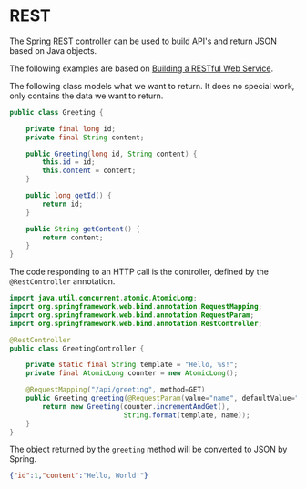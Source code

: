# REST

The Spring REST controller can be used to build API's and return JSON based on Java objects.

The following examples are based on [Building a RESTful Web Service](https://spring.io/guides/gs/rest-service/).

The following class models what we want to return. It does no special work, only contains the data we want to return.

```java
public class Greeting {

    private final long id;
    private final String content;

    public Greeting(long id, String content) {
        this.id = id;
        this.content = content;
    }

    public long getId() {
        return id;
    }

    public String getContent() {
        return content;
    }
}
```

The code responding to an HTTP call is the controller, defined by the `@RestController` annotation.

```java
import java.util.concurrent.atomic.AtomicLong;
import org.springframework.web.bind.annotation.RequestMapping;
import org.springframework.web.bind.annotation.RequestParam;
import org.springframework.web.bind.annotation.RestController;

@RestController
public class GreetingController {

    private static final String template = "Hello, %s!";
    private final AtomicLong counter = new AtomicLong();

    @RequestMapping("/api/greeting", method=GET)
    public Greeting greeting(@RequestParam(value="name", defaultValue="World") String name) {
        return new Greeting(counter.incrementAndGet(),
                            String.format(template, name));
    }
}
```

The object returned by the `greeting` method will be converted to JSON by Spring.

```json
{"id":1,"content":"Hello, World!"}
```
